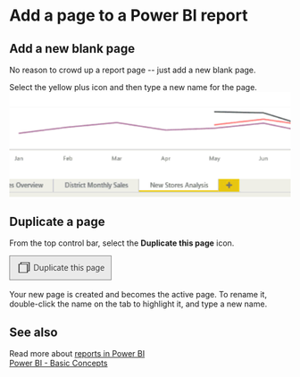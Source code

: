 ﻿<properties
   pageTitle="Add a page to a Power BI report"
   description="Add a page to a Power BI report"
   services="powerbi"
   documentationCenter=""
   authors="mihart"
   manager="mblythe"
   editor=""
   tags=""/>

<tags
   ms.service="powerbi"
   ms.devlang="NA"
   ms.topic="article"
   ms.tgt_pltfrm="NA"
   ms.workload="powerbi"
   ms.date="02/24/2016"
   ms.author="mihart"/>

# Add a page to a Power BI report  
## Add a new blank page

No reason to crowd up a report page -- just add a new blank page.

Select the yellow plus icon and then type a new name for the page.  
![](media/powerbi-service-add-a-page-to-a-report/reorderPages2.gif)

## Duplicate a page
From the top control bar, select the **Duplicate this page** icon.

![](media/powerbi-service-add-a-page-to-a-report/PBI_duplicate.png)

Your new page is created and becomes the active page. To rename it, double-click the name on the tab to highlight it, and type a new name.


## See also  
Read more about [reports in Power BI](powerbi-service-reports.md)  
[Power BI - Basic Concepts](powerbi-service-basic-concepts.md)
